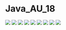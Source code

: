 # Java_AU_18
![](/pics/SingThVarN.png)
![](/pics/SingThVarM.png)
![](/pics/SingThVarDelta.png)
![](/pics/thPVarN.png)
![](/pics/thPVarM.png)
![](/pics/thPVarDelta.png)
![](/pics/SelectorVarN.png)
![](/pics/SelectorVarM.png)
![](/pics/SelectorVarDelta.png)
